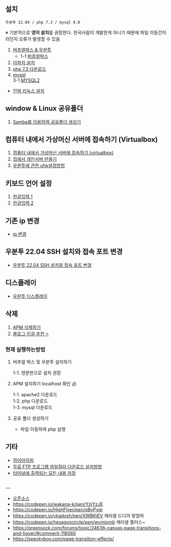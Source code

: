## 설치
```
우분투 22.04 / php 7.3 / mysql 8.0
```
※ 기본적으로 **영어 설치**를 권장한다. 한국사람이 개발한게 아니기 때문에 파일 이동간이라던지 오류가 발생할 수 있음
1. [버추얼박스 & 우분투](https://dasima.xyz/ubuntu-installation-on-virtualbox/) <br>
    - 1-1 [버추얼박스](https://mainia.tistory.com/2379)
2. [아파치 설치](https://seonghyuk.tistory.com/41)
3. [php 7.3 다운로드](https://www.how2shout.com/linux/how-to-install-php-7-4-on-ubuntu-22-04-lts-jammy-linux/)
4. [mysql](https://yoshikixdrum.tistory.com/214) <BR>
    3-1.[MYSQL2](https://hiseon.me/linux/ubuntu/ubuntu-mysql-install/)
    
- [인파 리눅스 설치](https://inpa.tistory.com/entry/LINUX-%F0%9F%93%9A-%EB%A6%AC%EB%88%85%EC%8A%A4-%EC%84%A4%EC%B9%98)
## window & Linux 공유폴더

1. [Samba를 이용하여 공유폴더 생성기](https://webnautes.tistory.com/490)

## 컴퓨터 내에서 가상머신 서버에 접속하기 (Virtualbox)

1. [컴퓨터 내에서 가상머신 서버에 접속하기 (virtualbox)](https://iyk2h.tistory.com/7)
2. [집에서 개인서버 만들기](https://cowhacker.tistory.com/87)
3. [우분투에 관한 ufw설정방법](https://yeopbox.com/%EC%9A%B0%EB%B6%84%ED%88%ACubuntu-22-04-server-%EB%B0%A9%ED%99%94%EB%B2%BDufw-%EC%84%A4%EC%A0%95-%EB%B0%A9%EB%B2%95/)
## 키보드 언어 설정

1. [한글입력 1](https://dora-guide.com/ubuntu-korean/)
2. [한글입력 2](https://ieworld.tistory.com/4)

## 기존 ip 변경

- [ip 변경](https://kennypark.tistory.com/12)

## 우분투 22.04 SSH 설치와 접속 포트 변경

- [우분투 22.04 SSH 설치와 접속 포트 변경](https://cookiepress.co.kr/%EC%9A%B0%EB%B6%84%ED%88%AC-ssh/)

## 디스플레이
    
- [우분투 디스플레이](https://www.bearpooh.com/101)
    
## 삭제 

1. [APM 삭제하기](https://zzznara2.tistory.com/763)
2. [블로그 이걸 추천 ⭐](https://velog.io/@chosj1526/LinuxUbuntu20.04-APM-%EC%99%84%EC%A0%84%EC%82%AD%EC%A0%9C)

### 현재 실행하는방법

1. 버추얼 박스 및 우분투 설치하기 


    1-1. 영문판으로 설치 권장 

2. APM 설치하기 localhost 확인 必


     1-1. apache2 다운로드  <br>
     1-2. php 다운로드 <br>
     1-3. mysql 다운로드 <br>
 
3. 공유 폴더 생성하기


    - 파일 이동하여 php 실행

## 기타 

- [하이아이피](http://www.haiip.net/download/install.php)
- [무료 FTP 프로그램 파일질라 다운로드 설치방법](https://bzsv7.tistory.com/83)
- [터미널에 출력되는 모든 내용 저장](https://itgameworld.tistory.com/122)

    
    
### ...

- [오픈소스](https://codepen.io/trending)
- https://codepen.io/wakana-k/pen/YzjYzJE
- https://codepen.io/HighFlyer/pen/qByPyqr
- https://codepen.io/ykadosh/pen/XWBKjEV 캐러셀 드디어 찾았따
- https://codepen.io/hexagoncircle/pen/wvmjomb 캐러셀 플러스~
- https://greensock.com/forums/topic/24636-canvas-page-transitions-and-hover/#comment-118060
- https://speckyboy.com/page-transition-effects/
